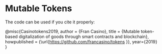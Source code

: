 # Mutable Tokens

The code can be used if you cite it properly:


@misc{Casinotokens2019, author = {Fran Casino}, title = {Mutable token-based digitalization of goods through smart contracts and blockchain}, howpublished = {\url{https://github.com/francasino/tokens }}, year={2019} }
